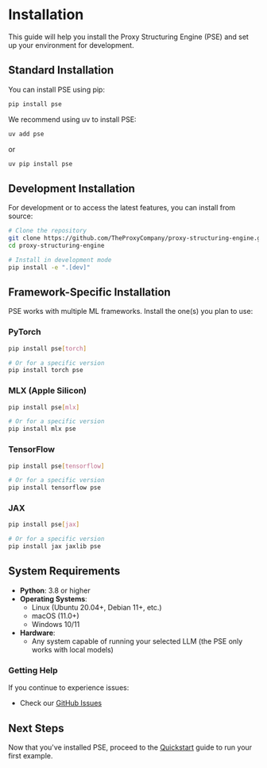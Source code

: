 # Installation

This guide will help you install the Proxy Structuring Engine (PSE) and set up your environment for development.

## Standard Installation

You can install PSE using pip:

```bash
pip install pse
```

We recommend using uv to install PSE:
```bash
uv add pse
```
or
```bash
uv pip install pse
```

## Development Installation

For development or to access the latest features, you can install from source:

```bash
# Clone the repository
git clone https://github.com/TheProxyCompany/proxy-structuring-engine.git
cd proxy-structuring-engine

# Install in development mode
pip install -e ".[dev]"
```

## Framework-Specific Installation

PSE works with multiple ML frameworks. Install the one(s) you plan to use:

### PyTorch

```bash
pip install pse[torch]

# Or for a specific version
pip install torch pse
```

### MLX (Apple Silicon)

```bash
pip install pse[mlx]

# Or for a specific version
pip install mlx pse
```

### TensorFlow

```bash
pip install pse[tensorflow]

# Or for a specific version
pip install tensorflow pse
```

### JAX

```bash
pip install pse[jax]

# Or for a specific version
pip install jax jaxlib pse
```

## System Requirements

- **Python**: 3.8 or higher
- **Operating Systems**:
  - Linux (Ubuntu 20.04+, Debian 11+, etc.)
  - macOS (11.0+)
  - Windows 10/11
- **Hardware**:
  - Any system capable of running your selected LLM (the PSE only works with local models)

### Getting Help

If you continue to experience issues:

- Check our [GitHub Issues](https://github.com/TheProxyCompany/proxy-structuring-engine/issues)

## Next Steps

Now that you've installed PSE, proceed to the [Quickstart](quickstart.md) guide to run your first example.
